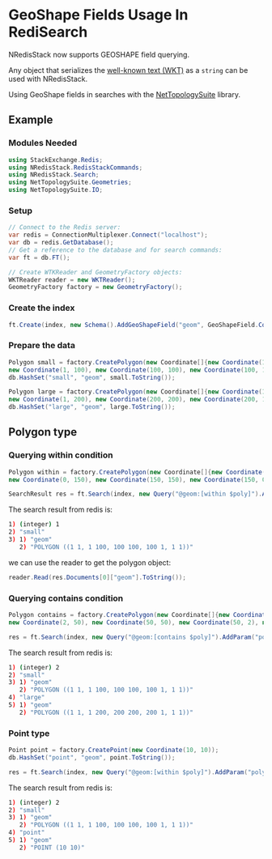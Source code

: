 # GeoShape Fields Usage In RediSearch

NRedisStack now supports GEOSHAPE field querying.


Any object that serializes the [well-known text (WKT)](https://en.wikipedia.org/wiki/Well-known_text_representation_of_geometry) as a `string` can be used with NRedisStack.

Using GeoShape fields in searches with the [NetTopologySuite](https://github.com/NetTopologySuite/NetTopologySuite) library.

## Example

### Modules Needed

```c#
using StackExchange.Redis;
using NRedisStack.RedisStackCommands;
using NRedisStack.Search;
using NetTopologySuite.Geometries;
using NetTopologySuite.IO;
```

### Setup

```csharp
// Connect to the Redis server:
var redis = ConnectionMultiplexer.Connect("localhost");
var db = redis.GetDatabase();
// Get a reference to the database and for search commands:
var ft = db.FT();

// Create WTKReader and GeometryFactory objects:
WKTReader reader = new WKTReader();
GeometryFactory factory = new GeometryFactory();

```

### Create the index

```csharp
ft.Create(index, new Schema().AddGeoShapeField("geom", GeoShapeField.CoordinateSystem.FLAT));
```

### Prepare the data

```csharp
Polygon small = factory.CreatePolygon(new Coordinate[]{new Coordinate(1, 1),
new Coordinate(1, 100), new Coordinate(100, 100), new Coordinate(100, 1), new Coordinate(1, 1)});
db.HashSet("small", "geom", small.ToString());

Polygon large = factory.CreatePolygon(new Coordinate[]{new Coordinate(1, 1),
new Coordinate(1, 200), new Coordinate(200, 200), new Coordinate(200, 1), new Coordinate(1, 1)});
db.HashSet("large", "geom", large.ToString());
```

## Polygon type

### Querying within condition

```csharp
Polygon within = factory.CreatePolygon(new Coordinate[]{new Coordinate(0, 0),
new Coordinate(0, 150), new Coordinate(150, 150), new Coordinate(150, 0), new Coordinate(0, 0)});

SearchResult res = ft.Search(index, new Query("@geom:[within $poly]").AddParam("poly", within.ToString()).Dialect(3));
```

The search result from redis is:

```bash
1) (integer) 1
2) "small"
3) 1) "geom"
   2) "POLYGON ((1 1, 1 100, 100 100, 100 1, 1 1))"
```

we can use the reader to get the polygon object:

```csharp
reader.Read(res.Documents[0]["geom"].ToString());
```

### Querying contains condition

```csharp
Polygon contains = factory.CreatePolygon(new Coordinate[]{new Coordinate(2, 2),
new Coordinate(2, 50), new Coordinate(50, 50), new Coordinate(50, 2), new Coordinate(2, 2)});

res = ft.Search(index, new Query("@geom:[contains $poly]").AddParam("poly", contains.ToString()).Dialect(3)); // DIALECT 3 is required for this query

```

The search result from redis is:

```bash
1) (integer) 2
2) "small"
3) 1) "geom"
   2) "POLYGON ((1 1, 1 100, 100 100, 100 1, 1 1))"
4) "large"
5) 1) "geom"
   2) "POLYGON ((1 1, 1 200, 200 200, 200 1, 1 1))"
```

### Point type

```csharp
Point point = factory.CreatePoint(new Coordinate(10, 10));
db.HashSet("point", "geom", point.ToString());

res = ft.Search(index, new Query("@geom:[within $poly]").AddParam("poly", within.ToString()).Dialect(3));

```

The search result from redis is:

```bash
1) (integer) 2
2) "small"
3) 1) "geom"
   2) "POLYGON ((1 1, 1 100, 100 100, 100 1, 1 1))"
4) "point"
5) 1) "geom"
   2) "POINT (10 10)"
```
